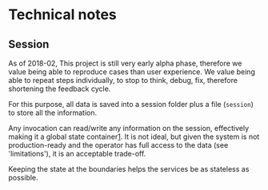 # Technical notes

## Session

As of 2018-02, This project is still very early alpha phase, therefore we value being able to reproduce cases than user experience. We value being able to repeat steps individually, to stop to think, debug, fix, therefore shortening the feedback cycle.

For this purpose, all data is saved into a session folder plus a file (`session`) to store all the information.

Any invocation can read/write any information on the session, effectively making it a global state container[1].  It is not ideal, but given the system is not production-ready and the operator has full access to the data (see 'limitations'), it is an acceptable trade-off.

Keeping the state at the boundaries helps the services be as stateless as possible.

[1]: https://softwareengineering.stackexchange.com/questions/148108/why-is-global-state-so-evil